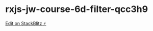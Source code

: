 # rxjs-jw-course-6d-filter-qcc3h9

[Edit on StackBlitz ⚡️](https://stackblitz.com/edit/rxjs-jw-course-6d-filter-qcc3h9)